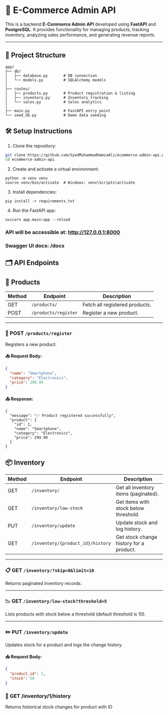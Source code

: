 # 🛒 E-Commerce Admin API

This is a backend **E-Commerce Admin API** developed using **FastAPI** and **PostgreSQL**. It provides functionality for managing products, tracking inventory, analyzing sales performance, and generating revenue reports.

---

## 📁 Project Structure

```text
app/
├── db/
│   ├── database.py       # DB connection
│   └── models.py         # SQLAlchemy models
│
├── routes/
│   ├── products.py       # Product registration & listing
│   ├── inventory.py      # Inventory tracking
│   └── sales.py          # Sales analytics
│
├── main.py               # FastAPI entry point
└── seed_db.py            # Demo data seeding
```

## 🛠 Setup Instructions

1. Clone the repository:

```bash
git clone https://github.com/SyedMuhammadHamzaAli/ecommerce-admin-api.git
cd ecommerce-admin-api
```
2. Create and activate a virtual environment:

```
python -m venv venv
source venv/bin/activate  # Windows: venv\Scripts\activate
```
3. Install dependencies:

```
pip install -r requirements.txt
```

4. Run the FastAPI app:

```
uvicorn app.main:app --reload
```

### API will be accessible at: http://127.0.0.1:8000
### Swagger UI docs: /docs

## 🗂 API Endpoints

## 🧾 Products

| Method | Endpoint              | Description                    |
|--------|------------------------|--------------------------------|
| GET    | `/products/`           | Fetch all registered products. |
| POST   | `/products/register`   | Register a new product.        |

---

### 📝 POST `/products/register`

Registers a new product.

#### 📥 Request Body:

```json
{
  "name": "Smartphone",
  "category": "Electronics",
  "price": 299.99
}
```
#### 📤 Response:
```
{
  "message": "✅ Product registered successfully",
  "product": {
    "id": 1,
    "name": "Smartphone",
    "category": "Electronics",
    "price": 299.99
  }
}
```
## 📦 Inventory

| Method | Endpoint                          | Description                                   |
|--------|-----------------------------------|-----------------------------------------------|
| GET    | `/inventory/`                     | Get all inventory items (paginated).          |
| GET    | `/inventory/low-stock`            | Get items with stock below threshold.         |
| PUT    | `/inventory/update`               | Update stock and log history.                 |
| GET    | `/inventory/{product_id}/history` | Get stock change history for a product.       |

---

### 📋 GET `/inventory/?skip=0&limit=10`

Returns paginated inventory records.

---

### 📉 GET `/inventory/low-stock?threshold=5`

Lists products with stock below a threshold (default threshold is 10).

---

### ✏️ PUT `/inventory/update`

Updates stock for a product and logs the change history.

#### 📥 Request Body:

```json
{
  "product_id": 1,
  "stock": 50
}
```
### 📜 GET /inventory/1/history

Returns historical stock changes for product with ID 
